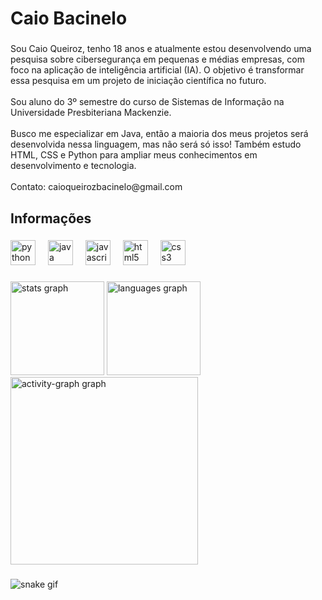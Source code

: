 <h1 align="left">Caio Bacinelo</h1>

###

<p align="left">Sou Caio Queiroz, tenho 18 anos e atualmente estou desenvolvendo uma pesquisa sobre cibersegurança em pequenas e médias empresas, com foco na aplicação de inteligência artificial (IA). O objetivo é transformar essa pesquisa em um projeto de iniciação científica no futuro.<br><br>Sou aluno do 3º semestre do curso de Sistemas de Informação na Universidade Presbiteriana Mackenzie.<br><br>Busco me especializar em Java, então a maioria dos meus projetos será desenvolvida nessa linguagem, mas não será só isso! Também estudo HTML, CSS e Python para ampliar meus conhecimentos em desenvolvimento e tecnologia.<br><br>Contato: caioqueirozbacinelo@gmail.com</p>

###

<h2 align="left">Informações</h2>

###

<div align="left">
  <img src="https://cdn.jsdelivr.net/gh/devicons/devicon/icons/python/python-original.svg" height="40" alt="python logo"  />
  <img width="12" />
  <img src="https://cdn.jsdelivr.net/gh/devicons/devicon/icons/java/java-original.svg" height="40" alt="java logo"  />
  <img width="12" />
  <img src="https://cdn.jsdelivr.net/gh/devicons/devicon/icons/javascript/javascript-original.svg" height="40" alt="javascript logo"  />
  <img width="12" />
  <img src="https://cdn.jsdelivr.net/gh/devicons/devicon/icons/html5/html5-original.svg" height="40" alt="html5 logo"  />
  <img width="12" />
  <img src="https://cdn.jsdelivr.net/gh/devicons/devicon/icons/css3/css3-original.svg" height="40" alt="css3 logo"  />
</div>

###

<div align="left">
  <img src="https://github-readme-stats.vercel.app/api?username=CaioBacinelo&hide_title=false&hide_rank=false&show_icons=true&include_all_commits=true&count_private=true&disable_animations=false&theme=gotham&locale=en&hide_border=false&order=1" height="150" alt="stats graph"  />
  <img src="https://github-readme-stats.vercel.app/api/top-langs?username=CaioBacinelo&locale=en&hide_title=false&layout=compact&card_width=320&langs_count=5&theme=gotham&hide_border=false&order=2" height="150" alt="languages graph"  />
  <img src="https://github-readme-activity-graph.vercel.app/graph?username=CaioBacinelo&radius=16&theme=gotham&area=true&order=5" height="300" alt="activity-graph graph"  />
</div>

###

![snake gif](https://github.com/caioqueirozbacinelo/caioqueirozbacinelo/blob/output/github-contribution-grid-snake.svg)

###
